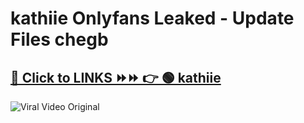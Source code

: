 
 # kathiie Onlyfans Leaked - Update Files chegb

## <h2><a href="https://clipsfans.com/kathiie&ref=git">🔗 Click to LINKS ⏩⏩ 👉 🟢 kathiie </a></h2>

<a href="https://clipsfans.com/kathiie&ref=git" rel="nofollow" data-target="animated-image.originalLink"><img src="https://i.ibb.co.com/xMMVF88/686577567.gif" alt="Viral Video Original" style="max-width: 100%; display: inline-block;" data-target="animated-image.originalImage"></a>

